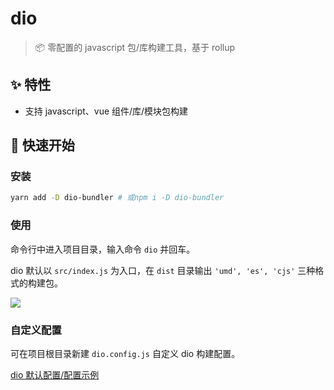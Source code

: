 # dio

> 📦 零配置的 javascript 包/库构建工具，基于 rollup

## ✨ 特性

* 支持 javascript、vue 组件/库/模块包构建

## 🚀 快速开始

### 安装

```bash
yarn add -D dio-bundler # 或npm i -D dio-bundler
```

### 使用

命令行中进入项目目录，输入命令 `dio` 并回车。

dio 默认以 `src/index.js` 为入口，在 `dist` 目录输出 `'umd', 'es', 'cjs'` 三种格式的构建包。

<img src="https://wannaxiao.github.io/dio/docs/assets/cli.png">

### 自定义配置

可在项目根目录新建 `dio.config.js` 自定义 dio 构建配置。

[dio 默认配置/配置示例](https://github.com/wannaxiao/dio/blob/master/src/config/dio.config.js)
